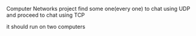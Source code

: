 Computer Networks project
find some one(every one) to chat using UDP
and proceed to chat using TCP

it should run on two computers
